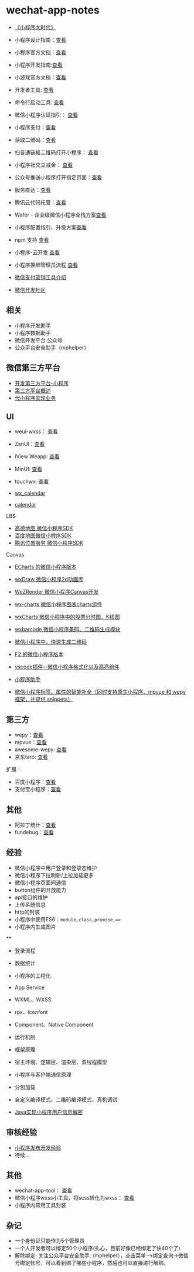 # wechat-app-notes

- [《小程序大时代》](http://229032.uniflows.com/stage/180929/229032.html?54190601=&from=groupmessage&isappinstalled=0)

- 小程序设计指南：[查看](https://developers.weixin.qq.com/miniprogram/design/index.html)
- 小程序官方文档：[查看](https://developers.weixin.qq.com/miniprogram/dev/)
- 小程序开发指南:[查看](https://developers.weixin.qq.com/ebook?action=get_post_info&token=935589521&volumn=1&lang=zh_CN&book=miniprogram&docid=0008aeea9a8978ab0086a685851c0a)

- 小游戏官方文档：[查看](https://developers.weixin.qq.com/minigame/dev/index.html)
- 开发者工具: [查看](https://developers.weixin.qq.com/miniprogram/dev/devtools/devtools.html)
- 命令行启动工具: [查看](https://developers.weixin.qq.com/miniprogram/dev/devtools/cli.html)

- 微信小程序认证指引： [查看](https://developers.weixin.qq.com/miniprogram/product/renzheng.html)
- 小程序支付：[查看](https://pay.weixin.qq.com/wiki/doc/api/wxa/wxa_api.php?chapter=7_3&index=1)
- 获取二维码：[查看](https://developers.weixin.qq.com/miniprogram/dev/api/qrcode.html)
- 扫普通链接二维码打开小程序： [查看](https://developers.weixin.qq.com/miniprogram/introduction/qrcode.html)

- 小程序社交立减金： [查看](https://mp.weixin.qq.com/s/bIjVnYCViiUoladrM-0iIg)
- 公众号推送小程序打开指定页面：[查看](https://mp.weixin.qq.com/wiki?t=resource/res_main&id=mp1433751277)

- 服务直达：[查看](https://mp.weixin.qq.com/servicezone/apidocs/html/index.html)
- 腾讯云代码托管：[查看](https://developers.weixin.qq.com/miniprogram/dev/qcloud/tgit.html)
- Wafer - 企业级微信小程序全栈方案[查看](https://github.com/tencentyun/wafer-node-server-demo)
- 小程序配置指引、升级方案[查看](https://github.com/tencentyun/weapp-doc)
- npm 支持 [查看](https://developers.weixin.qq.com/miniprogram/dev/devtools/npm.html)

- 小程序-云开发 [查看](https://developers.weixin.qq.com/miniprogram/dev/wxcloud/basis/getting-started.html)

- 小程序换绑管理员流程 [查看](http://kf.qq.com/faq/170602BRfiM3170602iEJNFJ.html)

- [微信支付营销工具介绍](http://kf.qq.com/faq/161220J7bIZr161220QbQvua.html)

- [微信开发社区](https://developers.weixin.qq.com/)


## 相关

- 小程序开发助手
- 小程序数据助手
- 微信开发平台 公众号
- 公众平台安全助手（mphelper）


## 微信第三方平台

- [开发第三方平台-小程序](https://developers.weixin.qq.com/miniprogram/dev/devtools/ext.html)
- [第三方平台概述](https://open.weixin.qq.com/cgi-bin/showdocument?action=dir_list&t=resource/res_list&verify=1&id=open1419318292&token=&lang=zh_CN)
- [代小程序实现业务](https://open.weixin.qq.com/cgi-bin/showdocument?action=dir_list&t=resource/res_list&verify=1&id=open1489144594_DhNoV&token=&lang=zh_CN)


## UI

- weui-wxss： [查看](https://github.com/Tencent/weui-wxss)
- ZanUI：[查看](https://www.youzanyun.com/zanui/weapp#/zanui/base/icon)
- iView Weapp: [查看](https://weapp.iviewui.com/docs/guide/start)
- MinUI: [查看](https://github.com/meili/minui)
- touchwx: [查看](https://github.com/uileader/touchuiwx)

- [wx_calendar](https://github.com/treadpit/wx_calendar)
- [calendar](https://github.com/czcaiwj/calendar)


LBS
- [高德地图 微信小程序SDK](https://lbs.amap.com/api/wx/summary/)
- [百度地图微信小程序SDK](http://lbsyun.baidu.com/index.php?title=wxjsapi)
- [腾讯位置服务 微信小程序SDK](http://lbs.qq.com/qqmap_wx_jssdk/index.html)


Canvas
- [ECharts 的微信小程序版本](https://github.com/ecomfe/echarts-for-weixin)
- [wxDraw 微信小程序2d动画库](https://github.com/bobiscool/wxDraw)
- [WeZRender 微信小程序Canvas开发](https://github.com/guyoung/WeZRender)
- [wx-charts 微信小程序图表charts组件](https://github.com/xiaolin3303/wx-charts)
- [wxCharts 微信小程序中的股票分时图、K线图](https://github.com/Shaman05/wxCharts)

- [wxbarcode 微信小程序条码、二维码生成模块](https://github.com/alsey/wxbarcode)
- [微信小程序中，快速生成二维码](https://github.com/yingye/weapp-qrcode)

- [F2 的微信小程序版本](https://github.com/antvis/wx-f2)

- [vscode插件--微信小程序格式化以及高亮组件](https://github.com/cnyballk/wxml-vscode)
- [小程序助手](https://marketplace.visualstudio.com/items?itemName=debian001.app-migrator)
- [微信小程序标签、属性的智能补全（同时支持原生小程序、mpvue 和 wepy 框架，并提供 snippets）](https://github.com/wx-minapp/minapp-vscode)


## 第三方

- wepy：[查看](https://tencent.github.io/wepy/)
- mpvue：[查看](http://mpvue.com/mpvue/)
- awesome-wepy: [查看](https://github.com/aben1188/awesome-wepy)
- 京东taro: [查看](https://github.com/NervJS/taro)


扩展：
- 百度小程序：[查看](http://smartapp.baidu.com/static/miniappdoc/html/swan/index.html)
- 支付宝小程序：[查看](https://docs.alipay.com/mini/introduce)


## 其他

- 阿拉丁统计：[查看](https://www.aldwx.com/?logout=0)
- fundebug：[查看](https://www.fundebug.com/)


## 经验

- 微信小程序中用户登录和登录态维护
- 微信小程序下拉刷新/上拉加载更多
- 微信小程序页面间通信
- button组件的开放能力
- api接口的维护
- 上传系统信息
- http的封装
- 小程序中使用ES6：`module,class,promise,=>`
- 小程序内生成图片

**
- 登录流程
- 数据统计
- 小程序的工程化
- App Service
- WXML、WXSS
- rpx、iconfont
- Component、Native Component
- 运行机制
- 框架原理
- 宿主环境、逻辑层、渲染层、双线程模型
- 小程序与客户端通信原理
- 分包加载
- 自定义编译模式、二维码编译模式、真机调试


- [Java实现小程序用户信息解密](http://www.yiyongtong.com/archives/view-4340-1.html)


## 审核经验

- [小程序发布开发经验](./notes/01.md)
- 待续...


## 其他

- wechat-app-tool： [查看](https://github.com/ShenBao/wechat-app-tool)
- 微信小程序wxss小工具，将scss转化为wxss： [查看](https://github.com/ShenBao/wechat-weapp-wxss-tool)
- 小程序内常用工具封装


## 杂记

- 一个身份证只能作为5个管理员
- 一个人开发者可以绑定50个小程序(扎心，目前好像已经绑定了快40个了)
- 解除绑定: 关注公众平台安全助手（mphelper），点击菜单-->绑定查询->微信号绑定帐号，可以看到绑了哪些小程序，然后也可以直接进行解绑。

